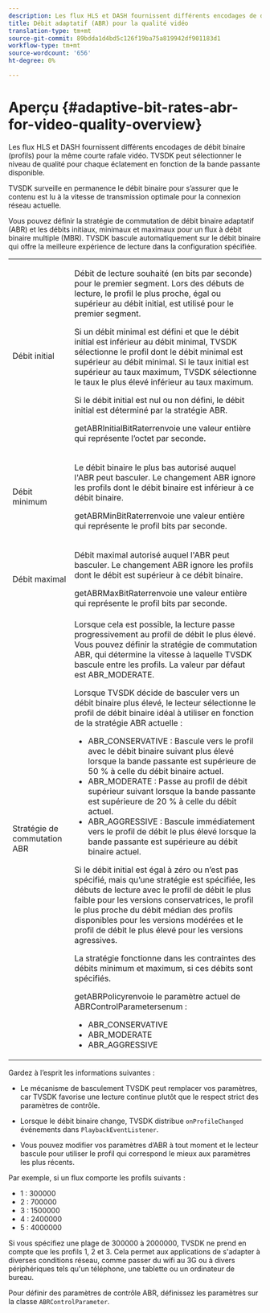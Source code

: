 ```yaml
---
description: Les flux HLS et DASH fournissent différents encodages de débit binaire (profils) pour la même courte rafale vidéo. TVSDK peut sélectionner le niveau de qualité pour chaque éclatement en fonction de la bande passante disponible.
title: Débit adaptatif (ABR) pour la qualité vidéo
translation-type: tm+mt
source-git-commit: 89bdda1d4bd5c126f19ba75a819942df901183d1
workflow-type: tm+mt
source-wordcount: '656'
ht-degree: 0%

---
```



# Aperçu {#adaptive-bit-rates-abr-for-video-quality-overview}

Les flux HLS et DASH fournissent différents encodages de débit binaire (profils) pour la même courte rafale vidéo. TVSDK peut sélectionner le niveau de qualité pour chaque éclatement en fonction de la bande passante disponible.

TVSDK surveille en permanence le débit binaire pour s’assurer que le contenu est lu à la vitesse de transmission optimale pour la connexion réseau actuelle.

Vous pouvez définir la stratégie de commutation de débit binaire adaptatif (ABR) et les débits initiaux, minimaux et maximaux pour un flux à débit binaire multiple (MBR). TVSDK bascule automatiquement sur le débit binaire qui offre la meilleure expérience de lecture dans la configuration spécifiée.

<table id="table_AF838E082235406AA359BF1C1A77F85F"> 
 <tbody> 
  <tr> 
   <td colname="col01"> Débit initial </td> 
   <td colname="col2"> <p>Débit de lecture souhaité (en bits par seconde) pour le premier segment. Lors des débuts de lecture, le profil le plus proche, égal ou supérieur au débit initial, est utilisé pour le premier segment. </p> <p> Si un débit minimal est défini et que le débit initial est inférieur au débit minimal, TVSDK sélectionne le profil dont le débit minimal est supérieur au débit minimal. Si le taux initial est supérieur au taux maximum, TVSDK sélectionne le taux le plus élevé inférieur au taux maximum. </p> <p>Si le débit initial est nul ou non défini, le débit initial est déterminé par la stratégie ABR. </p> <p><span class="codeph"> </span> getABRInitialBitRaterrenvoie une valeur entière qui représente l’octet par seconde. </p> </td> 
  </tr> 
  <tr> 
   <td colname="col01"> Débit minimum </td> 
   <td colname="col2"> <p>Le débit binaire le plus bas autorisé auquel l'ABR peut basculer. Le changement ABR ignore les profils dont le débit binaire est inférieur à ce débit binaire. </p> <p><span class="codeph"> </span> getABRMinBitRaterrenvoie une valeur entière qui représente le profil bits par seconde. </p> </td> 
  </tr> 
  <tr> 
   <td colname="col01"> Débit maximal </td> 
   <td colname="col2"> <p>Débit maximal autorisé auquel l'ABR peut basculer. Le changement ABR ignore les profils dont le débit est supérieur à ce débit binaire. </p> <p><span class="codeph"> </span> getABRMaxBitRaterrenvoie une valeur entière qui représente le profil bits par seconde. </p> </td> 
  </tr> 
  <tr> 
   <td colname="col01"> Stratégie de commutation ABR </td> 
   <td colname="col2"> Lorsque cela est possible, la lecture passe progressivement au profil de débit le plus élevé. Vous pouvez définir la stratégie de commutation ABR, qui détermine la vitesse à laquelle TVSDK bascule entre les profils. La valeur par défaut est <span class="codeph"> ABR_MODERATE</span>. <p>Lorsque TVSDK décide de basculer vers un débit binaire plus élevé, le lecteur sélectionne le profil de débit binaire idéal à utiliser en fonction de la stratégie ABR actuelle : 
     <ul id="ul_AC9C99D84A3B4A8DBD1A05CC05DEE771"> 
      <li id="li_B79C0AA2CBFB42FF98A257CEC9C400BA"><span class="codeph"> ABR_CONSERVATIVE</span> : Bascule vers le profil avec le débit binaire suivant plus élevé lorsque la bande passante est supérieure de 50 % à celle du débit binaire actuel. </li> 
      <li id="li_38CC3A95D8634F359D0F7C273D0108C0"><span class="codeph"> ABR_MODERATE</span> : Passe au profil de débit supérieur suivant lorsque la bande passante est supérieure de 20 % à celle du débit actuel. </li> 
      <li id="li_E845C035420D4B3FB2B179F448F8CA85"><span class="codeph"> ABR_AGGRESSIVE</span> : Bascule immédiatement vers le profil de débit le plus élevé lorsque la bande passante est supérieure au débit binaire actuel. </li> 
     </ul> </p> <p>Si le débit initial est égal à zéro ou n’est pas spécifié, mais qu’une stratégie est spécifiée, les débuts de lecture avec le profil de débit le plus faible pour les versions conservatrices, le profil le plus proche du débit médian des profils disponibles pour les versions modérées et le profil de débit le plus élevé pour les versions agressives. </p> <p>La stratégie fonctionne dans les contraintes des débits minimum et maximum, si ces débits sont spécifiés. </p> <p><span class="codeph"> </span> getABRPolicyrenvoie le paramètre actuel de  <span class="codeph"> </span> ABRControlParametersenum : 
     <ul id="ul_bd4_5kb_cz"> 
      <li id="li_E7C118AF48994454B7B3C016913DE545"><span class="codeph"> ABR_CONSERVATIVE</span> </li> 
      <li id="li_0A90BB42786449629CE7DD3364B385EE"><span class="codeph"> ABR_MODERATE</span> </li> 
      <li id="li_AFEB9B2862F24A369CA90596184A2883"><span class="codeph"> ABR_AGGRESSIVE</span> </li> 
     </ul> </p> </td> 
  </tr> 
 </tbody> 
</table>

Gardez à l’esprit les informations suivantes :

* Le mécanisme de basculement TVSDK peut remplacer vos paramètres, car TVSDK favorise une lecture continue plutôt que le respect strict des paramètres de contrôle.
* Lorsque le débit binaire change, TVSDK distribue `onProfileChanged` événements dans `PlaybackEventListener`.

* Vous pouvez modifier vos paramètres d’ABR à tout moment et le lecteur bascule pour utiliser le profil qui correspond le mieux aux paramètres les plus récents.

Par exemple, si un flux comporte les profils suivants :

* 1 : 300000
* 2 : 700000
* 3 : 1500000
* 4 : 2400000
* 5 : 4000000

Si vous spécifiez une plage de 300000 à 2000000, TVSDK ne prend en compte que les profils 1, 2 et 3. Cela permet aux applications de s&#39;adapter à diverses conditions réseau, comme passer du wifi au 3G ou à divers périphériques tels qu&#39;un téléphone, une tablette ou un ordinateur de bureau.

Pour définir des paramètres de contrôle ABR, définissez les paramètres sur la classe `ABRControlParameter`.
